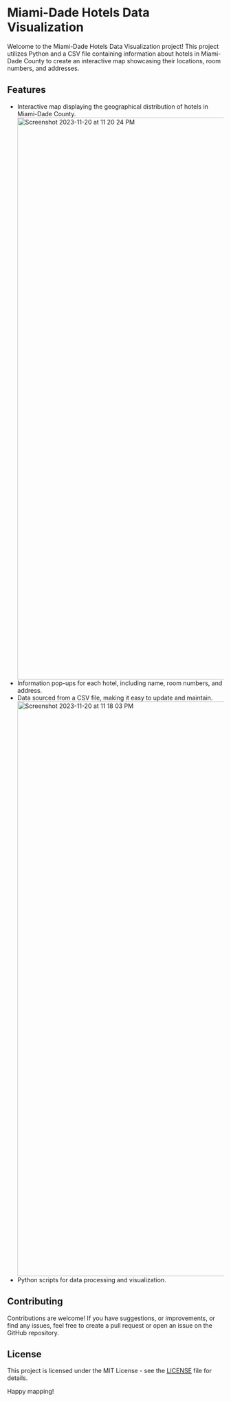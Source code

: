 <!DOCTYPE html>
<html lang="en">
  
  <h1>Miami-Dade Hotels Data Visualization</h1>

  <p>Welcome to the Miami-Dade Hotels Data Visualization project! This project utilizes Python and a CSV file containing information about hotels in Miami-Dade County to create an interactive map showcasing their locations, room numbers, and addresses.</p>

  <h2>Features</h2>
  <ul>
    <li>Interactive map displaying the geographical distribution of hotels in Miami-Dade County.</li>
    <img width="1307" alt="Screenshot 2023-11-20 at 11 20 24 PM" src="https://github.com/agellena/Miami-Dade-Hotels-Data-Visualization/assets/87250753/3ba150c7-69d1-44f0-ac91-43354c9b8c14">
    <li>Information pop-ups for each hotel, including name, room numbers, and address.</li>
    <li>Data sourced from a CSV file, making it easy to update and maintain.</li>
    <img width="1337" alt="Screenshot 2023-11-20 at 11 18 03 PM" src="https://github.com/agellena/Miami-Dade-Hotels-Data-Visualization/assets/87250753/4de951c0-c536-4686-8c6d-93e6d7be3171">
    <li>Python scripts for data processing and visualization.</li>
  </ul>


  <h2>Contributing</h2>
  <p>Contributions are welcome! If you have suggestions, or improvements, or find any issues, feel free to create a pull request or open an issue on the GitHub repository.</p>

  <h2>License</h2>
  <p>This project is licensed under the MIT License - see the <a href="LICENSE">LICENSE</a> file for details.</p>

  <p>Happy mapping!</p>

</body>
</html>



